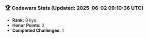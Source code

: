 ### 🏆 Codewars Stats (Updated: 2025-06-02 09:10:36 UTC)

- **Rank:** 8 kyu
- **Honor Points:** 3
- **Completed Challenges:** 1
